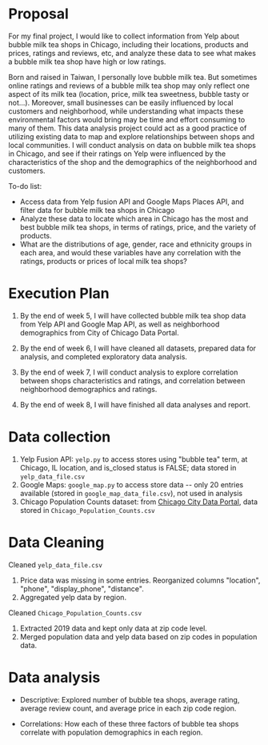 # Proposal
For my final project, I would like to collect information from Yelp about bubble milk tea shops in Chicago, including their locations, products and prices, ratings and reviews, etc, and analyze these data to see what makes a bubble milk tea shop have high or low ratings. 

Born and raised in Taiwan, I personally love bubble milk tea. But sometimes online ratings and reviews of a bubble milk tea shop may only reflect one aspect of its milk tea (location, price, milk tea sweetness, bubble tasty or not...). Moreover, small businesses can be easily influenced by local customers and neighborhood, while understanding what impacts these environmental factors would bring may be time and effort consuming to many of them. This data analysis project could act as a good practice of utilizing existing data to map and explore relationships between shops and local communities. I will conduct analysis on data on bubble milk tea shops in Chicago, and see if their ratings on Yelp were influenced by the characteristics of the shop and the demographics of the neighborhood and customers. 

To-do list:
- Access data from Yelp fusion API and Google Maps Places API, and filter data for bubble milk tea shops in Chicago
- Analyze these data to locate which area in Chicago has the most and best bubble milk tea shops, in terms of ratings, price, and the variety of products. 
- What are the distributions of age, gender, race and ethnicity groups in each area, and would these variables have any correlation with the ratings, products or prices of local milk tea shops?


# Execution Plan
1. By the end of week 5, I will have collected bubble milk tea shop data from Yelp API and Google Map API, as well as neighborhood demographics from City of Chicago Data Portal. 

2. By the end of week 6, I will have cleaned all datasets, prepared data for analysis, and completed exploratory data analysis.

3. By the end of week 7, I will conduct analysis to explore correlation between shops characteristics and ratings, and correlation between neighborhood demographics and ratings. 

4. By the end of week 8, I will have finished all data analyses and report. 


# Data collection
1. Yelp Fusion API: `yelp.py` to access stores using "bubble tea" term, at Chicago, IL location, and is_closed status is FALSE; data stored in `yelp_data_file.csv`
2. Google Maps: `google_map.py` to access store data -- only 20 entries available (stored in `google_map_data_file.csv`), not used in analysis
3. Chicago Population Counts dataset: from [Chicago City Data Portal](https://data.cityofchicago.org/Health-Human-Services/Chicago-Population-Counts/85cm-7uqa), data stored in `Chicago_Population_Counts.csv`

# Data Cleaning
Cleaned `yelp_data_file.csv`
1. Price data was missing in some entries. Reorganized columns "location", "phone", "display_phone", "distance".
2. Aggregated yelp data by region. 

Cleaned `Chicago_Population_Counts.csv`
1. Extracted 2019 data and kept only data at zip code level.
2. Merged population data and yelp data based on zip codes in population data. 

# Data analysis
* Descriptive: Explored number of bubble tea shops, average rating, average review count, and average price in each zip code region.

* Correlations: How each of these three factors of bubble tea shops correlate with population demographics in each region.
